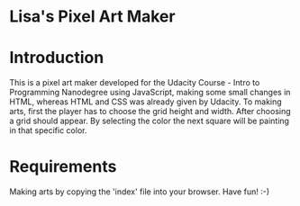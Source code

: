 # Lisa's Pixel Art Maker

# Introduction
This is a pixel art maker developed for the Udacity Course - Intro to Programming Nanodegree using JavaScript, making some small changes in HTML, whereas HTML and CSS was already given by Udacity.
To making arts, first the player has to choose the grid height and width. After choosing a grid should appear. By selecting the color the next square will be painting in that specific color. 

# Requirements
Making arts by copying the 'index' file into your browser. Have fun! :-)
